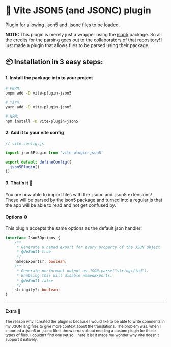 # 🔌 Vite JSON5 (and JSONC) plugin
Plugin for allowing .json5 and .jsonc files to be loaded.

**NOTE:** This plugin is merely just a wrapper using the [json5](https://github.com/json5/json5) package. So all the credits for the parsing goes out to the collaborators of that repository! I just made a plugin that allows files to be parsed using their package.

## 📦 Installation in 3 easy steps:

#### 1. Install the package into to your project

```bash
# PNPM:
pnpm add -D vite-plugin-json5

# Yarn:
yarn add -D vite-plugin-json5

# NPM:
npm install -D vite-plugin-json5
```

#### 2. Add it to your vite config

```js
// vite.config.js

import json5Plugin from 'vite-plugin-json5'

export default defineConfig({
  json5Plugin()
})
```

#### 3. That's it 🎉

You are now able to import files with the .jsonc and .json5 extensions!
These will be parsed by the json5 package and turned into a regular js that the app will be able to read and not get confused by.

#### Options ⚙

This plugin accepts the same options as the default json handler:

```ts
interface Json5Options {
    /**
     * Generate a named export for every property of the JSON object
     * @default true
     */
    namedExports?: boolean;
    /**
     * Generate performant output as JSON.parse("stringified").
     * Enabling this will disable namedExports.
     * @default false
     */
    stringify?: boolean;
}
```

---

#### Extra 🍕

<small>
The reason why I created the plugin is because I would like to be able to write comments in my JSON lang files to
give more context about the translations. The problem was, when I imported a .json5 or .jsonc file it threw errors about needing a custom plugin for
these types of files. I couldn't find one yet so... here it is! It made me wonder why Vite doesn't
support it natively.
</small>
